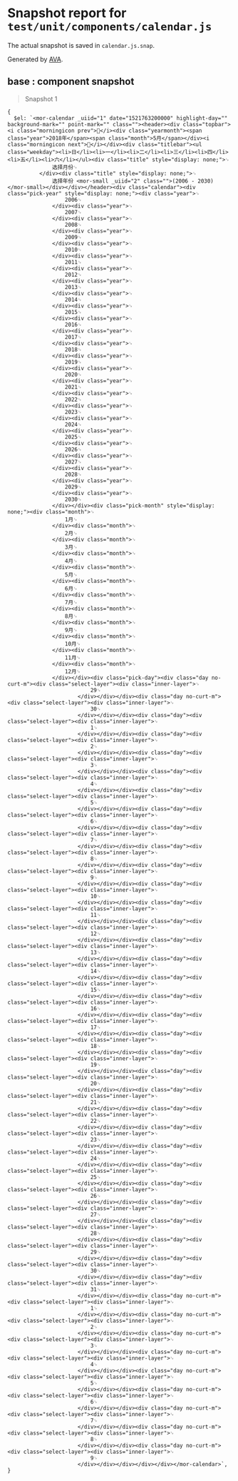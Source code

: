 # Snapshot report for `test/unit/components/calendar.js`

The actual snapshot is saved in `calendar.js.snap`.

Generated by [AVA](https://ava.li).

## base : component snapshot

> Snapshot 1

    {
      $el: `<mor-calendar _uiid="1" date="1521763200000" highlight-day="" background-mark="" point-mark="" class=""><header><div class="topbar"><i class="morningicon prev"></i><div class="yearmonth"><span class="year">2018年</span><span class="month">5月</span></div><i class="morningicon next"></i></div><div class="titlebar"><ul class="weekday"><li>日</li><li>一</li><li>二</li><li>三</li><li>四</li><li>五</li><li>六</li></ul><div class="title" style="display: none;">␊
                  选择月份␊
              </div><div class="title" style="display: none;">␊
                  选择年份 <mor-small _uiid="2" class="">(2006 - 2030)</mor-small></div></div></header><div class="calendar"><div class="pick-year" style="display: none;"><div class="year">␊
                      2006␊
                  </div><div class="year">␊
                      2007␊
                  </div><div class="year">␊
                      2008␊
                  </div><div class="year">␊
                      2009␊
                  </div><div class="year">␊
                      2010␊
                  </div><div class="year">␊
                      2011␊
                  </div><div class="year">␊
                      2012␊
                  </div><div class="year">␊
                      2013␊
                  </div><div class="year">␊
                      2014␊
                  </div><div class="year">␊
                      2015␊
                  </div><div class="year">␊
                      2016␊
                  </div><div class="year">␊
                      2017␊
                  </div><div class="year">␊
                      2018␊
                  </div><div class="year">␊
                      2019␊
                  </div><div class="year">␊
                      2020␊
                  </div><div class="year">␊
                      2021␊
                  </div><div class="year">␊
                      2022␊
                  </div><div class="year">␊
                      2023␊
                  </div><div class="year">␊
                      2024␊
                  </div><div class="year">␊
                      2025␊
                  </div><div class="year">␊
                      2026␊
                  </div><div class="year">␊
                      2027␊
                  </div><div class="year">␊
                      2028␊
                  </div><div class="year">␊
                      2029␊
                  </div><div class="year">␊
                      2030␊
                  </div></div><div class="pick-month" style="display: none;"><div class="month">␊
                      1月␊
                  </div><div class="month">␊
                      2月␊
                  </div><div class="month">␊
                      3月␊
                  </div><div class="month">␊
                      4月␊
                  </div><div class="month">␊
                      5月␊
                  </div><div class="month">␊
                      6月␊
                  </div><div class="month">␊
                      7月␊
                  </div><div class="month">␊
                      8月␊
                  </div><div class="month">␊
                      9月␊
                  </div><div class="month">␊
                      10月␊
                  </div><div class="month">␊
                      11月␊
                  </div><div class="month">␊
                      12月␊
                  </div></div><div class="pick-day"><div class="day no-curt-m"><div class="select-layer"><div class="inner-layer">␊
                              29␊
                          </div></div></div><div class="day no-curt-m"><div class="select-layer"><div class="inner-layer">␊
                              30␊
                          </div></div></div><div class="day"><div class="select-layer"><div class="inner-layer">␊
                              1␊
                          </div></div></div><div class="day"><div class="select-layer"><div class="inner-layer">␊
                              2␊
                          </div></div></div><div class="day"><div class="select-layer"><div class="inner-layer">␊
                              3␊
                          </div></div></div><div class="day"><div class="select-layer"><div class="inner-layer">␊
                              4␊
                          </div></div></div><div class="day"><div class="select-layer"><div class="inner-layer">␊
                              5␊
                          </div></div></div><div class="day"><div class="select-layer"><div class="inner-layer">␊
                              6␊
                          </div></div></div><div class="day"><div class="select-layer"><div class="inner-layer">␊
                              7␊
                          </div></div></div><div class="day"><div class="select-layer"><div class="inner-layer">␊
                              8␊
                          </div></div></div><div class="day"><div class="select-layer"><div class="inner-layer">␊
                              9␊
                          </div></div></div><div class="day"><div class="select-layer"><div class="inner-layer">␊
                              10␊
                          </div></div></div><div class="day"><div class="select-layer"><div class="inner-layer">␊
                              11␊
                          </div></div></div><div class="day"><div class="select-layer"><div class="inner-layer">␊
                              12␊
                          </div></div></div><div class="day"><div class="select-layer"><div class="inner-layer">␊
                              13␊
                          </div></div></div><div class="day"><div class="select-layer"><div class="inner-layer">␊
                              14␊
                          </div></div></div><div class="day"><div class="select-layer"><div class="inner-layer">␊
                              15␊
                          </div></div></div><div class="day"><div class="select-layer"><div class="inner-layer">␊
                              16␊
                          </div></div></div><div class="day"><div class="select-layer"><div class="inner-layer">␊
                              17␊
                          </div></div></div><div class="day"><div class="select-layer"><div class="inner-layer">␊
                              18␊
                          </div></div></div><div class="day"><div class="select-layer"><div class="inner-layer">␊
                              19␊
                          </div></div></div><div class="day"><div class="select-layer"><div class="inner-layer">␊
                              20␊
                          </div></div></div><div class="day"><div class="select-layer"><div class="inner-layer">␊
                              21␊
                          </div></div></div><div class="day"><div class="select-layer"><div class="inner-layer">␊
                              22␊
                          </div></div></div><div class="day"><div class="select-layer"><div class="inner-layer">␊
                              23␊
                          </div></div></div><div class="day"><div class="select-layer"><div class="inner-layer">␊
                              24␊
                          </div></div></div><div class="day"><div class="select-layer"><div class="inner-layer">␊
                              25␊
                          </div></div></div><div class="day"><div class="select-layer"><div class="inner-layer">␊
                              26␊
                          </div></div></div><div class="day"><div class="select-layer"><div class="inner-layer">␊
                              27␊
                          </div></div></div><div class="day"><div class="select-layer"><div class="inner-layer">␊
                              28␊
                          </div></div></div><div class="day"><div class="select-layer"><div class="inner-layer">␊
                              29␊
                          </div></div></div><div class="day"><div class="select-layer"><div class="inner-layer">␊
                              30␊
                          </div></div></div><div class="day"><div class="select-layer"><div class="inner-layer">␊
                              31␊
                          </div></div></div><div class="day no-curt-m"><div class="select-layer"><div class="inner-layer">␊
                              1␊
                          </div></div></div><div class="day no-curt-m"><div class="select-layer"><div class="inner-layer">␊
                              2␊
                          </div></div></div><div class="day no-curt-m"><div class="select-layer"><div class="inner-layer">␊
                              3␊
                          </div></div></div><div class="day no-curt-m"><div class="select-layer"><div class="inner-layer">␊
                              4␊
                          </div></div></div><div class="day no-curt-m"><div class="select-layer"><div class="inner-layer">␊
                              5␊
                          </div></div></div><div class="day no-curt-m"><div class="select-layer"><div class="inner-layer">␊
                              6␊
                          </div></div></div><div class="day no-curt-m"><div class="select-layer"><div class="inner-layer">␊
                              7␊
                          </div></div></div><div class="day no-curt-m"><div class="select-layer"><div class="inner-layer">␊
                              8␊
                          </div></div></div><div class="day no-curt-m"><div class="select-layer"><div class="inner-layer">␊
                              9␊
                          </div></div></div></div></div></mor-calendar>`,
    }
